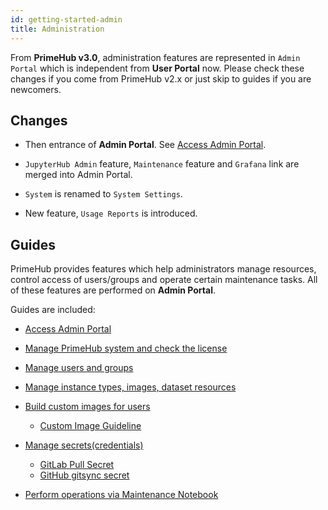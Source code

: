 ```yaml
---
id: getting-started-admin
title: Administration
---
```


From **PrimeHub v3.0**, administration features are represented in `Admin Portal` which is independent from **User Portal** now. Please check these changes if you come from PrimeHub v2.x or just skip to guides if you are newcomers.

## Changes

+ Then entrance of **Admin Portal**. See [Access Admin Portal](quickstart/login-portal-admin). 

+ `JupyterHub Admin` feature, `Maintenance` feature and `Grafana` link are merged into Admin Portal.

+ `System` is renamed to `System Settings`.

+ New feature, `Usage Reports` is introduced.

## Guides

PrimeHub provides features which help administrators manage resources, control access of users/groups and operate certain maintenance tasks. All of these features are performed on **Admin Portal**.

Guides are included:

+ [Access Admin Portal](quickstart/login-portal-admin)

+ [Manage PrimeHub system and check the license](guide_manual/admin-system)

+ [Manage users and groups](guide_manual/admin-user)

+ [Manage instance types, images, dataset resources](guide_manual/admin-instancetype)

+ [Build custom images for users](guide_manual/admin-build-image)
  + [Custom Image Guideline](guide_manual/custom-image-guideline)

+ [Manage secrets(credentials)](guide_manual/admin-secret.md) 

  + [GitLab Pull Secret](quickstart/secret-pull-image)
  + [GitHub gitsync secret](quickstart/secret-gitsync)

+ [Perform operations via Maintenance Notebook](maintenance)
